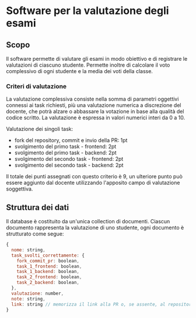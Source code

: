 # Software per la valutazione degli esami

## Scopo

Il software permette di valutare gli esami in modo obiettivo e di registrare le valutazioni di ciascuno studente. Permette inoltre di calcolare il voto complessivo di ogni studente e la media dei voti della classe.

### Criteri di valutazione

La valutazione complessiva consiste nella somma di parametri oggettivi connessi ai task richiesti, più una valutazione numerica a discrezione del docente, che potrà alzare o abbassare la votazione in base alla qualità del codice scritto. La valutazione è espressa in valori numerici interi da 0 a 10.

Valutazione dei singoli task:

- fork del repository, commit e invio della PR: 1pt
- svolgimento del primo task - frontend: 2pt
- svolgimento del primo task - backend: 2pt
- svolgimento del secondo task - frontend: 2pt
- svolgimento del secondo task - backend: 2pt

Il totale dei punti assegnati con questo criterio è 9, un ulteriore punto può essere aggiunto dal docente utilizzando l'apposito campo di valutazione soggettiva.

## Struttura dei dati

Il database è costituito da un'unica collection di documenti. Ciascun documento rappresenta la valutazione di uno studente, ogni documento è strutturato come segue:

```js
{
  nome: string,
  task_svolti_correttamente: {
    fork_commit_pr: boolean,
    task_1_frontend: boolean,
    task_1_backend: boolean,
    task_2_frontend: boolean,
    task_2_backend: boolean,
  },
  valutazione: number,
  note: string,
  link: string // memorizza il link alla PR o, se assente, al repository dello studente o altro file pervenuto
}
```
